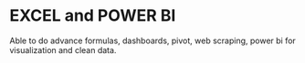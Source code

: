 # EXCEL and POWER BI
Able to do advance formulas, dashboards, pivot, web scraping, power bi for visualization and clean data.
